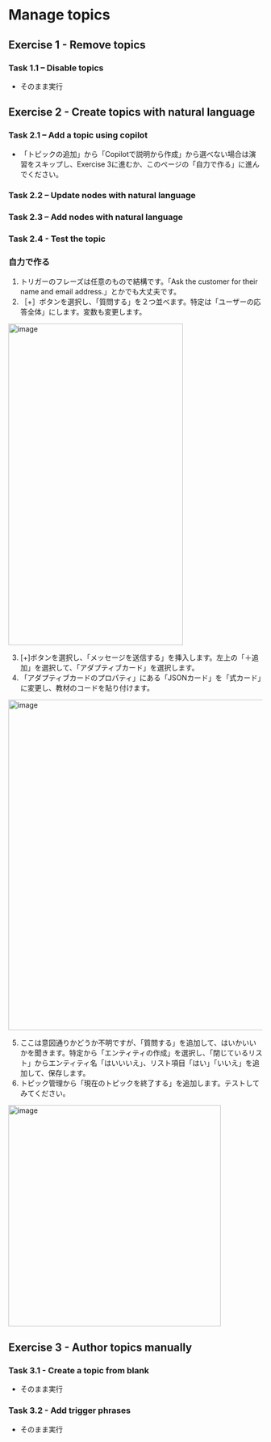 # Manage topics

## Exercise 1 - Remove topics
### Task 1.1 – Disable topics
- そのまま実行
  
## Exercise 2 - Create topics with natural language
### Task 2.1 – Add a topic using copilot
- 「トピックの追加」から「Copilotで説明から作成」から選べない場合は演習をスキップし、Exercise 3に進むか、このページの「自力で作る」に進んでください。
### Task 2.2 – Update nodes with natural language
### Task 2.3 – Add nodes with natural language
### Task 2.4 - Test the topic

### 自力で作る
1. トリガーのフレーズは任意のもので結構です。「Ask the customer for their name and email address.」とかでも大丈夫です。
2. ［+］ボタンを選択し、「質問する」を２つ並べます。特定は「ユーザーの応答全体」にします。変数も変更します。
<img width="346" height="636" alt="image" src="https://github.com/user-attachments/assets/5a21216d-5945-4752-b5ff-e95f9073216a" />

3. [+]ボタンを選択し、「メッセージを送信する」を挿入します。左上の「＋追加」を選択して、「アダプティブカード」を選択します。
4. 「アダプティブカードのプロパティ」にある「JSONカード」を「式カード」に変更し、教材のコードを貼り付けます。
<img width="723" height="654" alt="image" src="https://github.com/user-attachments/assets/0a6c658b-7dd4-4448-9b1e-225373500b6f" />

5. ここは意図通りかどうか不明ですが、「質問する」を追加して、はいかいいかを聞きます。特定から「エンティティの作成」を選択し、「閉じているリスト」からエンティティ名「はいいいえ」、リスト項目「はい」「いいえ」を追加して、保存します。
6. トピック管理から「現在のトピックを終了する」を追加します。テストしてみてください。
<img width="421" height="438" alt="image" src="https://github.com/user-attachments/assets/e5f92715-9618-4781-b597-bc4bc5123be3" />


## Exercise 3 - Author topics manually
### Task 3.1 - Create a topic from blank
- そのまま実行
### Task 3.2 - Add trigger phrases
- そのまま実行
